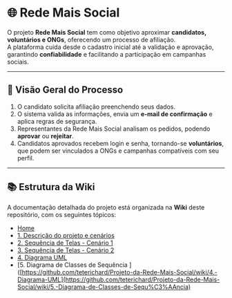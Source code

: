 # 🌐 Rede Mais Social

O projeto **Rede Mais Social** tem como objetivo aproximar **candidatos, voluntários e ONGs**, oferecendo um processo de afiliação.  
A plataforma cuida desde o cadastro inicial até a validação e aprovação, garantindo **confiabilidade** e facilitando a participação em campanhas sociais.

---

## 📌 Visão Geral do Processo

1. O candidato solicita afiliação preenchendo seus dados.  
2. O sistema valida as informações, envia um **e-mail de confirmação** e aplica regras de segurança.  
3. Representantes da Rede Mais Social analisam os pedidos, podendo **aprovar** ou **rejeitar**.  
4. Candidatos aprovados recebem login e senha, tornando-se **voluntários**, que podem ser vinculados a ONGs e campanhas compatíveis com seu perfil.  

---

## 📚 Estrutura da Wiki

A documentação detalhada do projeto está organizada na **Wiki** deste repositório, com os seguintes tópicos:

- [Home](https://github.com/teterichard/Projeto-da-Rede-Mais-Social/wiki)
- [1. Descrição do projeto e cenários](https://github.com/teterichard/Projeto-da-Rede-Mais-Social/wiki/1.-Descri%C3%A7%C3%A3o-do-projeto-e-cen%C3%A1rios)
- [2. Sequência de Telas - Cenário 1](https://github.com/teterichard/Projeto-da-Rede-Mais-Social/wiki/2.-Sequ%C3%AAncia-de-Telas--%E2%80%90-Cen%C3%A1rio-1)
- [3. Sequência de Telas - Cenário 2](https://github.com/teterichard/Projeto-da-Rede-Mais-Social/wiki/3.-Sequ%C3%AAncia-de-Telas-%E2%80%90-Cen%C3%A1rio-2)
- [4. Diagrama UML](https://github.com/teterichard/Projeto-da-Rede-Mais-Social/wiki/4.-Diagrama-UML)
- [5. Diagrama de Classes de Sequência ]([https://github.com/teterichard/Projeto-da-Rede-Mais-Social/wiki/4.-Diagrama-UML](https://github.com/teterichard/Projeto-da-Rede-Mais-Social/wiki/5.-Diagrama-de-Classes-de-Sequ%C3%AAncia)
